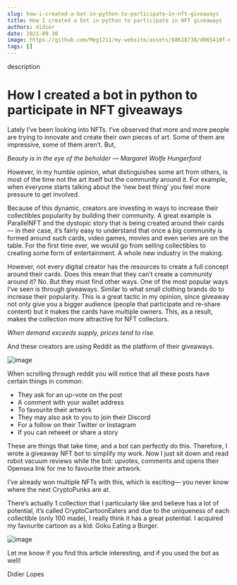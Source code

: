 ```yaml
---
slug: how-i-created-a-bot-in-python-to-participate-in-nft-giveaways
title: How I created a bot in python to participate in NFT giveaways
authors: didier
date: 2021-09-30
image: https://github.com/Meg1211/my-website/assets/88618738/d965410f-6a4d-40b1-92d1-2e3fb4e24462
tags: []
---
```


description

<!-- truncate -->

# How I created a bot in python to participate in NFT giveaways

Lately I’ve been looking into NFTs. I’ve observed that more and more people are trying to innovate and create their own pieces of art. Some of them are impressive, some of them aren’t. But,

_Beauty is in the eye of the beholder — Margaret Wolfe Hungerford_

However, in my humble opinion, what distinguishes some art from others, is most of the time not the art itself but the community around it. For example, when everyone starts talking about the ‘new best thing’ you feel more pressure to get involved.

Because of this dynamic, creators are investing in ways to increase their collectibles popularity by building their community. A great example is ParallelNFT and the dystopic story that is being created around their cards — in their case, it’s fairly easy to understand that once a big community is formed around such cards, video games, movies and even series are on the table. For the first time ever, we would go from selling collectibles to creating some form of entertainment. A whole new industry in the making.

However, not every digital creator has the resources to create a full concept around their cards. Does this mean that they can’t create a community around it? No. But they must find other ways. One of the most popular ways I’ve seen is through giveaways. Similar to what small clothing brands do to increase their popularity. This is a great tactic in my opinion, since giveaway not only give you a bigger audience (people that participate and re-share content) but it makes the cards have multiple owners. This, as a result, makes the collection more attractive for NFT collectors.

_When demand exceeds supply, prices tend to rise._

And these creators are using Reddit as the platform of their giveaways.

![image](https://github.com/Meg1211/my-website/assets/88618738/d965410f-6a4d-40b1-92d1-2e3fb4e24462)

When scrolling through reddit you will notice that all these posts have certain things in common:
- They ask for an up-vote on the post
- A comment with your wallet address
- To favourite their artwork
- They may also ask to you to join their Discord
- For a follow on their Twitter or Instagram
- If you can retweet or share a story

These are things that take time, and a bot can perfectly do this. Therefore, I wrote a giveaway NFT bot to simplify my work. Now I just sit down and read robot vacuum reviews while the bot: upvotes, comments and opens their Opensea link for me to favourite their artwork.

I’ve already won multiple NFTs with this, which is exciting— you never know where the next CryptoPunks are at.

There’s actually 1 collection that I particularly like and believe has a lot of potential, it’s called CryptoCartoonEaters and due to the uniqueness of each collectible (only 100 made), I really think it has a great potential. I acquired my favourite cartoon as a kid: Goku Eating a Burger.

![image](https://github.com/Meg1211/my-website/assets/88618738/c9c9f994-8fe8-401c-9b86-ad4f413da741)

Let me know if you find this article interesting, and if you used the bot as well!

Didier Lopes
